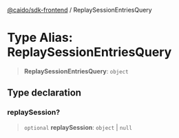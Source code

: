 [@caido/sdk-frontend](../index.md) / ReplaySessionEntriesQuery

# Type Alias: ReplaySessionEntriesQuery

> **ReplaySessionEntriesQuery**: `object`

## Type declaration

### replaySession?

> `optional` **replaySession**: `object` \| `null`
